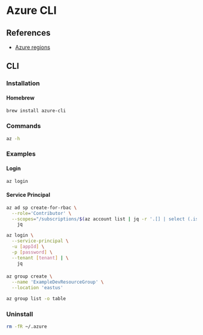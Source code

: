 # Azure CLI

<!--
https://github.com/githubpartners/github-azure-microservices-blueprint
-->

## References

- [Azure regions](https://azure.microsoft.com/en-us/global-infrastructure/regions/)

## CLI

### Installation

#### Homebrew

```sh
brew install azure-cli
```

### Commands

```sh
az -h
```

### Examples

#### Login

```sh
az login
```

#### Service Principal

```sh
az ad sp create-for-rbac \
  --role='Contributor' \
  --scopes="/subscriptions/$(az account list | jq -r '.[] | select (.isDefault == true).id')" | \
    jq
```

```sh
az login \
  --service-principal \
  -u [appId] \
  -p [password] \
  --tenant [tenant] | \
    jq
```

####

```sh
az group create \
  --name 'ExampleDevResourceGroup' \
  --location 'eastus'
```

```sh
az group list -o table
```

### Uninstall

```sh
rm -fR ~/.azure
```

